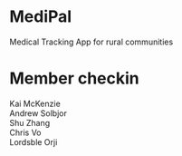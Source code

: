# MediPal
Medical Tracking App for rural communities

# Member checkin
Kai McKenzie  
Andrew Solbjor  
Shu Zhang  
Chris Vo  
Lordsble Orji
